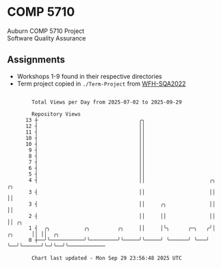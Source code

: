 # COMP 5710
Auburn COMP 5710 Project  
Software Quality Assurance

## Assignments
- Workshops 1-9 found in their respective directories
- Term project copied in `./Term-Project` from [WFH-SQA2022](https://github.com/wumphlett/WFH-SQA2022-AUBURN)

```

        Total Views per Day from 2025-07-02 to 2025-09-29

        Repository Views
      13 ┼                                 ╭╮
      12 ┤                                 ││
      11 ┤                                 ││
      10 ┤                                 ││
      10 ┤                                 ││
       9 ┤                                 ││
       8 ┤                                 ││
       7 ┤                                 ││
       6 ┤                                 ││
       5 ┤                                 ││
       4 ┤                                 ││                     ╭╮          ╭╮
       3 ┤                                 ││                     ││          ││
       3 ┤                                 ││     ╭╮              ││          ││
       2 ┤                                 ││     ││              ││          ││ ╭╮
       1 ┤  ╭╮           ╭╮         ╭╮     ││     │╰╮      ╭─╮   ╭╯│  ╭╮      ││ ││  ╭╮
       0 ┼──╯╰───────────╯╰─────────╯╰─────╯╰─────╯ ╰──────╯ ╰───╯ ╰──╯╰──────╯╰─╯╰──╯╰────────────

        Chart last updated - Mon Sep 29 23:56:48 2025 UTC
        
```
